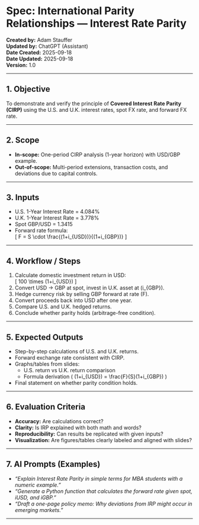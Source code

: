 # Spec: International Parity Relationships — Interest Rate Parity

**Created by:** Adam Stauffer  
**Updated by:** ChatGPT (Assistant)  
**Date Created:** 2025-09-18  
**Date Updated:** 2025-09-18  
**Version:** 1.0  

---

## 1. Objective  
To demonstrate and verify the principle of **Covered Interest Rate Parity (CIRP)** using the U.S. and U.K. interest rates, spot FX rate, and forward FX rate.  

---

## 2. Scope  
- **In-scope:** One-period CIRP analysis (1-year horizon) with USD/GBP example.  
- **Out-of-scope:** Multi-period extensions, transaction costs, and deviations due to capital controls.  

---

## 3. Inputs  
- U.S. 1-Year Interest Rate = 4.084%  
- U.K. 1-Year Interest Rate = 3.778%  
- Spot GBP/USD = 1.3415  
- Forward rate formula:  
  \[
  F = S \cdot \frac{(1+i_{USD})}{(1+i_{GBP})}
  \]  

---

## 4. Workflow / Steps  
1. Calculate domestic investment return in USD:  
   \[
   100 \times (1+i_{USD})
   \]  
2. Convert USD → GBP at spot, invest in U.K. asset at \(i_{GBP}\).  
3. Hedge currency risk by selling GBP forward at rate \(F\).  
4. Convert proceeds back into USD after one year.  
5. Compare U.S. and U.K. hedged returns.  
6. Conclude whether parity holds (arbitrage-free condition).  

---

## 5. Expected Outputs  
- Step-by-step calculations of U.S. and U.K. returns.  
- Forward exchange rate consistent with CIRP.  
- Graphs/tables from slides:  
  - U.S. return vs U.K. return comparison  
  - Formula derivation \( (1+i_{USD}) = \frac{F}{S}(1+i_{GBP}) \)  
- Final statement on whether parity condition holds.  

---

## 6. Evaluation Criteria  
- **Accuracy:** Are calculations correct?  
- **Clarity:** Is IRP explained with both math and words?  
- **Reproducibility:** Can results be replicated with given inputs?  
- **Visualization:** Are figures/tables clearly labeled and aligned with slides?  

---

## 7. AI Prompts (Examples)  
- *“Explain Interest Rate Parity in simple terms for MBA students with a numeric example.”*  
- *“Generate a Python function that calculates the forward rate given spot, iUSD, and iGBP.”*  
- *“Draft a one-page policy memo: Why deviations from IRP might occur in emerging markets.”*  

---
